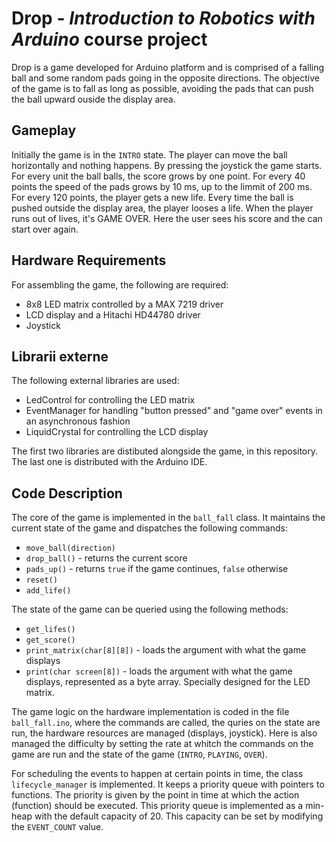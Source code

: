 # Drop - *Introduction to Robotics with Arduino* course project
Drop is a game developed for Arduino platform and is comprised of a falling ball and some random pads going in the opposite directions. The objective of the game is to fall as long as possible, avoiding the pads that can push the ball upward ouside the display area.

## Gameplay
Initially the game is in the `INTRO` state. The player can move the ball horizontally and nothing happens. By pressing the joystick the game starts. For every unit the ball balls, the score grows by one point. For every 40 points the speed of the pads grows by 10 ms, up to the limmit of 200 ms. For every 120 points, the player gets a new life. Every time the ball is pushed outside the display area, the player looses a life. When the player runs out of lives, it's GAME OVER. Here the user sees his score and the can start over again.

## Hardware Requirements
For assembling the game, the following are required:
* 8x8 LED matrix controlled by a MAX 7219 driver
* LCD display and a Hitachi HD44780 driver
* Joystick

## Librarii externe
The following external libraries are used:
* LedControl for controlling the LED matrix
* EventManager for handling "button pressed" and "game over" events in an asynchronous fashion
* LiquidCrystal for controlling the LCD display

The first two libraries are distibuted alongside the game, in this repository. The last one is distributed with the Arduino IDE.

## Code Description
The core of the game is implemented in the `ball_fall` class. It maintains the current state of the game and dispatches the following commands:
* `move_ball(direction)`
* `drop_ball()` - returns the current score
* `pads_up()` - returns `true` if the game continues, `false` otherwise
* `reset()`
* `add_life()`

The state of the game can be queried using the following methods:
* `get_lifes()`
* `get_score()`
* `print_matrix(char[8][8])` - loads the argument with what the game displays
* `print(char screen[8])` - loads the argument with what the game displays, represented as a byte array. Specially designed for the LED matrix.

The game logic on the hardware implementation is coded in the file `ball_fall.ino`, where the commands are called, the quries on the state are run, the hardware resources are managed (displays, joystick). Here is also managed the difficulty by setting the rate at whitch the commands on the game are run and the state of the game (`INTRO`, `PLAYING`, `OVER`).

For scheduling the events to happen at certain points in time, the class `lifecycle_manager` is implemented. It keeps a priority queue with pointers to functions. The priority is given by the point in time at which the action (function) should be executed. This priority queue is implemented as a min-heap with the default capacity of 20. This capacity can be set by modifying the `EVENT_COUNT` value.
